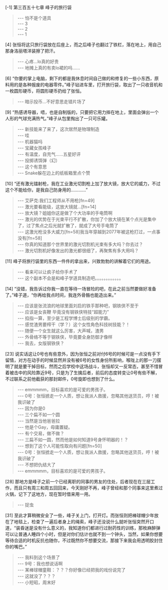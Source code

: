 
[-1] 第三百五十七章 峰子的旅行袋
>--- 怕不是个道具<br>
>--- 3<br>
>--- 2<br>
>--- 1<br>

[4] 张恒将这只旅行袋放在后座上，而之后峰子也翻过了铁栏，落在地上，用自己那身洛丽塔洋装擦了把汗。
>--- 心疼…lo真的好贵<br>
>--- 地摊上真的有卖lo裙的吗……<br>

[6] “你要的掌上电脑，剩下的都是我休息时间自己做的和修复的一些小东西，原料用的是各种报废的电器零件。”峰子钻进车里，打开旅行袋，取出了一只收音机和一枚圆形硬币，将圆形硬币扔给了张恒。
>--- 暗示投币...不好意思走错片场了<br>

[9] “热感诱导器，唔，也是自制版的，只要把它用力摔在地上，里面会弹出一个人形的气球充满热气。”峰子从包里掏出了一只可乐罐。
>--- 新技能来了来了，这次居然是物理制造<br>
>--- 哇<br>
>--- 机器猫吗<br>
>--- 宝藏女孩峰子<br>
>--- 有温度，自充气……五星好评<br>
>--- 投掷诱饵弹（幻）<br>
>--- 这个有意思<br>
>--- Snake躲在边上的纸板箱里点个赞<br>

[10] “还有激光镭射枪，我在工业激光切割枪上加了放大镜，放大它的威力，不过这个不能给你，是我自己防身用的…………”
>--- 艾萨克:我们工程师从不用枪[fn=49]<br>
>--- 激光要看能级，这放大镜就...[fn=14]<br>
>--- 放大镜？姐姐你这是做了个大功率的手电筒啊<br>
>--- 激光的优势在于光束平行不扩散，你加了个放大镜在某个点光是集中了，过了焦点之后光就扩散了，就成了大号手电筒了<br>
>--- 这激光枪没多大威力[fn=58]我当年穿越到2077年被这枪打过，一点事没有[fn=58]<br>
>--- 你真的知道那个世界里的激光切割机光束有多大吗？你去过？<br>
>--- 激光切割机好像发出的激光都很细了，再聚焦有多大用吗？<br>

[11] 峰子将旅行袋里的东西一件件的拿出来，兴致勃勃的讲解着它们的用途。
>--- 看来可以让疯子给你手术了<br>
>--- 这个副本不会是和峰子学道具制造吧。。。。。。。。。。。。<br>

[14] “没错，我告诉过你我一直在等待一场冒险的吧，在此之前当然要做好准备了。”峰子道，“你再给我点时间，我连外骨骼也能造出来。”
>--- 应该是张流浪的地球里面刘启的铁手那种吧，钢铁侠不至于<br>
>--- 应该是女丧鞭 毕竟没有钢铁侠特技“超能力”<br>
>--- 掐指一算，至少是工程学博士后级别的学霸。<br>
>--- 感觉渣男要榨干（学？）这个女性角色科技树技能？！<br>
>--- 随便一个女生就这么厉害，大声喊，渣男<br>
>--- 外骨络不等于钢铁侠，毕竟要全身防御才像样<br>
>--- 我去，女版钢铁侠？<br>

[23] 说实话这让0号也有些意外，因为张恒之前对付6号的时候可是一点没有手下留情，对方在动手的时候显然并没有被6号的女性身份所影响，喉咙上的那一刀摆明了就是要干掉目标，然而之后学校中这场战斗，张恒却又一反常态，甚至不惜冒着被击中的风险靠近9号，只是为了生擒后者，前后的态度转变让0号有些不解，不过联系之前他截获的那封邮件，0号旋即也想到了什么。
>--- emmmmm，目标喜欢的是可爱的男孩子。<br>
>--- 0号：张恒掳走一个人质，想让我派人救援，忽略其他送货员，哼！被我识破了<br>
>--- 因为你是0<br>
>--- 三个扁不如一个圆<br>
>--- 当然是当他爸爸拉<br>
>--- 他是个Gay，毋庸置疑。<br>
>--- 有个交易，做不做？<br>
>--- 三扁不如一圆，然而他是如何知道9号身怀明器的！？<br>
>--- 想到了这个人可能性取向有问题[fn=50]<br>
>--- 0号：张恒掳走一个人质，想让我派人救援，忽略其他送货员，哼！被我识破了<br>
>--- 不想把仇结大了<br>
>--- emmmmm，目标喜欢的是可爱的男孩子。<br>

[28] 那地方是峰子之前一个已经离职的同事的男友的住处，后者现在在三层工作，而且只有周三和周五回回来，今天刚好不再，峰子曾经和那个同事来这里煮过火锅，记下了这地方，现在暂时借来用一用。
>--- 捉虫<br>

[31] 至此才算稍微安全了一些，峰子关上门，打开灯。而张恒则把棒球帽少年放在了地毯上，检查了一遍后者身上的绳索，峰子还没说什么就听张恒突然开口道，“装昏迷是没有什么意义的，我知道你们都进行过耐药性的训练，那枚麻醉弹可以让普通人睡四个小时，但是对你们估计也就不到一个钟头，当然，如果你想要等待合适的时机反抗也随你，不过既然你不想要交流，那接下来我会用透明胶封住你的嘴巴。”
>--- 我料到这个场景了<br>
>--- 9号：我也想说话啊<br>
>--- 某棒球帽童鞋：？？？你好像已经把我的戏份说完了<br>
>--- 这就没了？？？<br>
>--- 小短昭，周末好<br>
